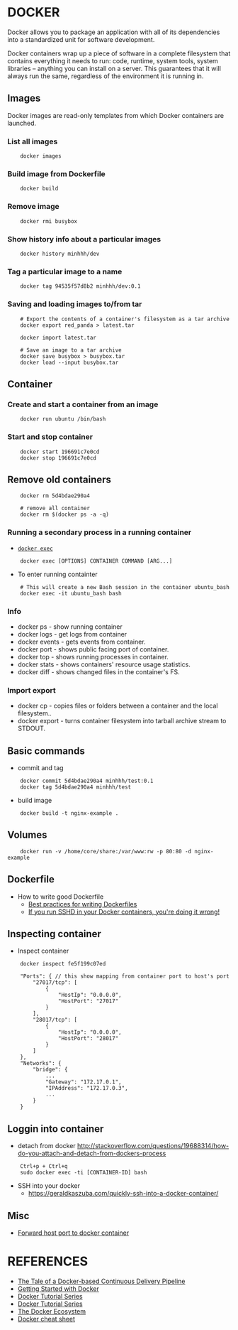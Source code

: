 # DOCKER
Docker allows you to package an application with all of its dependencies into a standardized unit for software development.

Docker containers wrap up a piece of software in a complete filesystem that contains everything it needs to run: code, runtime, system tools, system libraries – anything you can install on a server. This guarantees that it will always run the same, regardless of the environment it is running in.

## Images
Docker images are read-only templates from which Docker containers are launched.

### List all images
```
    docker images
```

### Build image from Dockerfile
```
    docker build
```

### Remove image
```
    docker rmi busybox
```

### Show history info about a particular images
```
    docker history minhhh/dev
```

### Tag a particular image to a name

```
    docker tag 94535f57d8b2 minhhh/dev:0.1
```

### Saving and loading images to/from tar
```
    # Export the contents of a container's filesystem as a tar archive
    docker export red_panda > latest.tar

    docker import latest.tar

    # Save an image to a tar archive
    docker save busybox > busybox.tar
    docker load --input busybox.tar
```

## Container

### Create and start a container from an image
```
    docker run ubuntu /bin/bash
```

### Start and stop container
```
    docker start 196691c7e0cd
    docker stop 196691c7e0cd
```

## Remove old containers
```
    docker rm 5d4bdae290a4

    # remove all container
    docker rm $(docker ps -a -q)
```

### Running a secondary process in a running container
* [`docker exec`](http://docs.docker.com/engine/reference/commandline/exec/)
```
    docker exec [OPTIONS] CONTAINER COMMAND [ARG...]
```

* To enter running containter
```
    # This will create a new Bash session in the container ubuntu_bash
    docker exec -it ubuntu_bash bash
```

### Info
* docker ps - show running container
* docker logs - get logs from container
* docker events - gets events from container.
* docker port - shows public facing port of container.
* docker top - shows running processes in container.
* docker stats - shows containers' resource usage statistics.
* docker diff - shows changed files in the container's FS.

### Import export
* docker cp - copies files or folders between a container and the local filesystem..
* docker export - turns container filesystem into tarball archive stream to STDOUT.


## Basic commands
* commit and tag
```
    docker commit 5d4bdae290a4 minhhh/test:0.1
    docker tag 5d4bdae290a4 minhhh/test
```
* build image
```
    docker build -t nginx-example .
```

## Volumes
```
    docker run -v /home/core/share:/var/www:rw -p 80:80 -d nginx-example
```

## Dockerfile
* How to write good Dockerfile
    * [Best practices for writing Dockerfiles](https://docs.docker.com/engine/articles/dockerfile_best-practices/)
    * [If you run SSHD in your Docker containers, you're doing it wrong!](https://jpetazzo.github.io/2014/06/23/docker-ssh-considered-evil/)

## Inspecting container

* Inspect container
```
    docker inspect fe5f199c07ed

    "Ports": { // this show mapping from container port to host's port
        "27017/tcp": [
            {
                "HostIp": "0.0.0.0",
                "HostPort": "27017"
            }
        ],
        "28017/tcp": [
            {
                "HostIp": "0.0.0.0",
                "HostPort": "28017"
            }
        ]
    },
    "Networks": {
        "bridge": {
            ...
            "Gateway": "172.17.0.1",
            "IPAddress": "172.17.0.3",
            ...
        }
    }
```

## Loggin into container
* detach from docker http://stackoverflow.com/questions/19688314/how-do-you-attach-and-detach-from-dockers-process
```
    Ctrl+p + Ctrl+q
    sudo docker exec -ti [CONTAINER-ID] bash
```

* SSH into your docker
    * https://geraldkaszuba.com/quickly-ssh-into-a-docker-container/

## Misc
* [Forward host port to docker container](http://stackoverflow.com/questions/17770902/forward-host-port-to-docker-container)



# REFERENCES
* [The Tale of a Docker-based Continuous Delivery Pipeline](https://www.youtube.com/watch?v=xNfCEie5_RA)
* [Getting Started with Docker](https://serversforhackers.com/getting-started-with-docker/)
* [Docker Tutorial Series](http://rominirani.com/2015/07/19/docker-tutorial-series/)
* [Docker Tutorial Series](http://blog.flux7.com/blogs/docker/docker-tutorial-series-part-1-an-introduction)
* [The Docker Ecosystem](https://www.digitalocean.com/community/tutorial_series/the-docker-ecosystem)
* [Docker cheat sheet](https://github.com/wsargent/docker-cheat-sheet)

